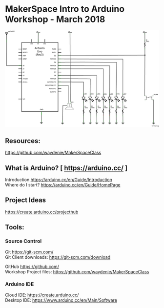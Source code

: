 # MakerSpace Intro to Arduino Workshop - March 2018
![Dice Roller Schematic](https://github.com/waydenie/MakerSpaceClass/blob/master/dice_schem.png "Dice Roller Schematic")

## Resources:

https://github.com/waydenie/MakerSpaceClass


## What is Arduino? [ https://arduino.cc/ ]

Introduction https://arduino.cc/en/Guide/Introduction  
Where do I start? https://arduino.cc/en/Guide/HomePage  

## Project Ideas
https://create.arduino.cc/projecthub

## Tools:

### Source Control

Git https://git-scm.com/  
Git Client downloads: https://git-scm.com/download  

GitHub https://github.com/  
Workshop Project files: https://github.com/waydenie/MakerSpaceClass  

### Arduino IDE

Cloud IDE: https://create.arduino.cc/  
Desktop IDE: https://www.arduino.cc/en/Main/Software  

